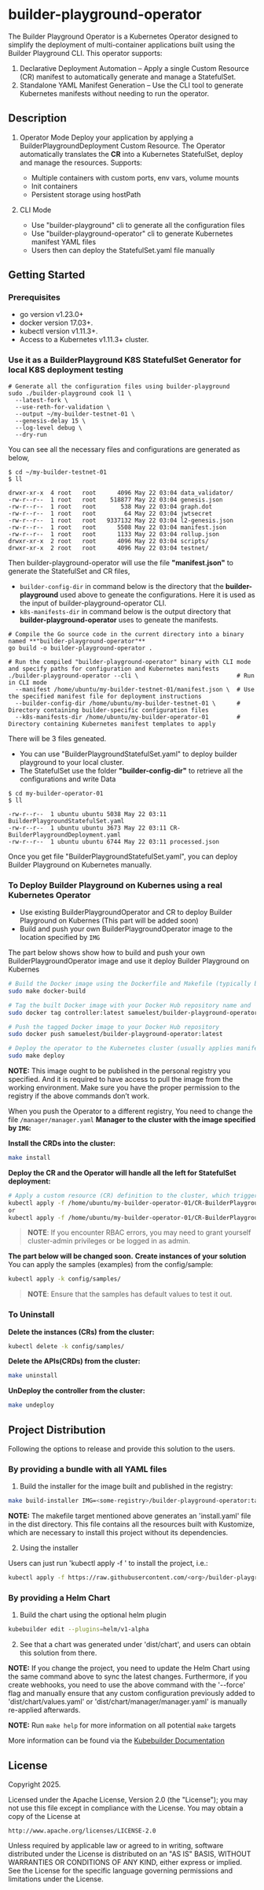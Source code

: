 # builder-playground-operator
The Builder Playground Operator is a Kubernetes Operator designed to simplify the deployment of multi-container applications built using the Builder Playground CLI. This operator supports:
1. Declarative Deployment Automation – Apply a single Custom Resource (CR) manifest to automatically generate and manage a StatefulSet.
2. Standalone YAML Manifest Generation – Use the CLI tool to generate Kubernetes manifests without needing to run the operator.

## Description
1. Operator Mode
Deploy your application by applying a BuilderPlaygroundDeployment Custom Resource.
The Operator automatically translates the **CR** into a Kubernetes StatefulSet, deploy and manage the resources.
Supports:
    - Multiple containers with custom ports, env vars, volume mounts
    - Init containers
    - Persistent storage using hostPath

2. CLI Mode
    - Use "builder-playground" cli to generate all the configuration files
    - Use "builder-playground-operator" cli to generate Kubernetes manifest YAML files
    - Users then can deploy the StatefulSet.yaml file manually

## Getting Started

### Prerequisites
- go version v1.23.0+
- docker version 17.03+.
- kubectl version v1.11.3+.
- Access to a Kubernetes v1.11.3+ cluster.

### Use it as a BuilderPlayground K8S **StatefulSet Generator** for local K8S deployment testing
```
# Generate all the configuration files using builder-playground
sudo ./builder-playground cook l1 \
  --latest-fork \
  --use-reth-for-validation \
  --output ~/my-builder-testnet-01 \
  --genesis-delay 15 \
  --log-level debug \
  --dry-run
```
You can see all the necessary files and configurations are generated as below,
```
$ cd ~/my-builder-testnet-01
$ ll

drwxr-xr-x  4 root   root      4096 May 22 03:04 data_validator/
-rw-r--r--  1 root   root    518877 May 22 03:04 genesis.json
-rw-r--r--  1 root   root       538 May 22 03:04 graph.dot
-rw-r--r--  1 root   root        64 May 22 03:04 jwtsecret
-rw-r--r--  1 root   root   9337132 May 22 03:04 l2-genesis.json
-rw-r--r--  1 root   root      5508 May 22 03:04 manifest.json
-rw-r--r--  1 root   root      1133 May 22 03:04 rollup.json
drwxr-xr-x  2 root   root      4096 May 22 03:04 scripts/
drwxr-xr-x  2 root   root      4096 May 22 03:04 testnet/
```

Then builder-playground-operator will use the file **"manifest.json"** to generate the StatefulSet and CR files,
- `builder-config-dir` in command below is the directory that the **builder-playground** used above to geneate the configurations. Here it is used as the input of builder-playground-operator CLI.
- `k8s-manifests-dir` in command below is the output directory that **builder-playground-operator** uses to geneate the manifests.
```
# Compile the Go source code in the current directory into a binary named **"builder-playground-operator"**
go build -o builder-playground-operator .

# Run the compiled "builder-playground-operator" binary with CLI mode and specify paths for configuration and Kubernetes manifests
./builder-playground-operator --cli \                            # Run in CLI mode
  --manifest /home/ubuntu/my-builder-testnet-01/manifest.json \  # Use the specified manifest file for deployment instructions
  --builder-config-dir /home/ubuntu/my-builder-testnet-01 \      # Directory containing builder-specific configuration files
  --k8s-manifests-dir /home/ubuntu/my-builder-operator-01        # Directory containing Kubernetes manifest templates to apply
```

There will be 3 files geneated. 
- You can use "BuilderPlaygroundStatefulSet.yaml" to deploy builder playground to your local cluster.
- The StatefulSet use the folder **"builder-config-dir"** to retrieve all the configurations and write Data
```
$ cd my-builder-operator-01
$ ll

-rw-r--r--  1 ubuntu ubuntu 5038 May 22 03:11 BuilderPlaygroundStatefulSet.yaml
-rw-r--r--  1 ubuntu ubuntu 3673 May 22 03:11 CR-BuilderPlaygroundDeployment.yaml
-rw-r--r--  1 ubuntu ubuntu 6744 May 22 03:11 processed.json

```
Once you get file "BuilderPlaygroundStatefulSet.yaml", you can deploy Builder Playground on Kubernetes manually.

### To Deploy Builder Playground on Kubernes using a real Kubernetes Operator
- Use existing BuilderPlaygroundOperator and CR to deploy Builder Playground on Kubernes (This part will be added soon)
- Build and push your own BuilderPlaygroundOperator image to the location specified by `IMG`

The part below shows show how to build and push your own BuilderPlaygroundOperator image and use it deploy Builder Playground on Kubernes
```sh
# Build the Docker image using the Dockerfile and Makefile (typically builds and tags the image as 'controller:latest')
sudo make docker-build

# Tag the built Docker image with your Docker Hub repository name and 'latest' tag
sudo docker tag controller:latest samuelest/builder-playground-operator:latest

# Push the tagged Docker image to your Docker Hub repository
sudo docker push samuelest/builder-playground-operator:latest

# Deploy the operator to the Kubernetes cluster (usually applies manifests like RBAC, CRDs, and the operator Deployment)
sudo make deploy
```

**NOTE:** This image ought to be published in the personal registry you specified.
And it is required to have access to pull the image from the working environment.
Make sure you have the proper permission to the registry if the above commands don’t work.

When you push the Operator to a different registry,
You need to change the file `/manager/manager.yaml` **Manager to the cluster with the image specified by `IMG`:**

**Install the CRDs into the cluster:**

```sh
make install
```

**Deploy the CR and the Operator will handle all the left for StatefulSet deployment:**

```sh
# Apply a custom resource (CR) definition to the cluster, which triggers the operator to reconcile and act
kubectl apply -f /home/ubuntu/my-builder-operator-01/CR-BuilderPlaygroundDeployment-LocalPath.yaml
or
kubectl apply -f /home/ubuntu/my-builder-operator-01/CR-BuilderPlaygroundDeployment-PVC.yaml
```

> **NOTE**: If you encounter RBAC errors, you may need to grant yourself cluster-admin
privileges or be logged in as admin.





**The part below will be changed soon.**
**Create instances of your solution**
You can apply the samples (examples) from the config/sample:

```sh
kubectl apply -k config/samples/
```

>**NOTE**: Ensure that the samples has default values to test it out.

### To Uninstall
**Delete the instances (CRs) from the cluster:**

```sh
kubectl delete -k config/samples/
```

**Delete the APIs(CRDs) from the cluster:**

```sh
make uninstall
```

**UnDeploy the controller from the cluster:**

```sh
make undeploy
```

## Project Distribution

Following the options to release and provide this solution to the users.

### By providing a bundle with all YAML files

1. Build the installer for the image built and published in the registry:

```sh
make build-installer IMG=<some-registry>/builder-playground-operator:tag
```

**NOTE:** The makefile target mentioned above generates an 'install.yaml'
file in the dist directory. This file contains all the resources built
with Kustomize, which are necessary to install this project without its
dependencies.

2. Using the installer

Users can just run 'kubectl apply -f <URL for YAML BUNDLE>' to install
the project, i.e.:

```sh
kubectl apply -f https://raw.githubusercontent.com/<org>/builder-playground-operator/<tag or branch>/dist/install.yaml
```

### By providing a Helm Chart

1. Build the chart using the optional helm plugin

```sh
kubebuilder edit --plugins=helm/v1-alpha
```

2. See that a chart was generated under 'dist/chart', and users
can obtain this solution from there.

**NOTE:** If you change the project, you need to update the Helm Chart
using the same command above to sync the latest changes. Furthermore,
if you create webhooks, you need to use the above command with
the '--force' flag and manually ensure that any custom configuration
previously added to 'dist/chart/values.yaml' or 'dist/chart/manager/manager.yaml'
is manually re-applied afterwards.


**NOTE:** Run `make help` for more information on all potential `make` targets

More information can be found via the [Kubebuilder Documentation](https://book.kubebuilder.io/introduction.html)

## License

Copyright 2025.

Licensed under the Apache License, Version 2.0 (the "License");
you may not use this file except in compliance with the License.
You may obtain a copy of the License at

    http://www.apache.org/licenses/LICENSE-2.0

Unless required by applicable law or agreed to in writing, software
distributed under the License is distributed on an "AS IS" BASIS,
WITHOUT WARRANTIES OR CONDITIONS OF ANY KIND, either express or implied.
See the License for the specific language governing permissions and
limitations under the License.

